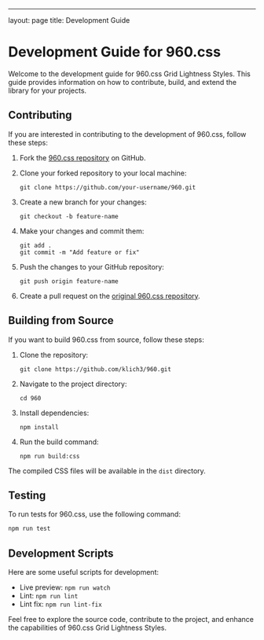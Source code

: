 ---
layout: page
title: Development Guide

# Development Guide for 960.css

Welcome to the development guide for 960.css Grid Lightness Styles. This guide provides information on how to contribute, build, and extend the library for your projects.

## Contributing

If you are interested in contributing to the development of 960.css, follow these steps:

1. Fork the [960.css repository](https://github.com/klich3/960) on GitHub.
2. Clone your forked repository to your local machine:

   ```
   git clone https://github.com/your-username/960.git
   ```

3. Create a new branch for your changes:

   ```
   git checkout -b feature-name
   ```

4. Make your changes and commit them:

   ```
   git add .
   git commit -m "Add feature or fix"
   ```

5. Push the changes to your GitHub repository:

   ```
   git push origin feature-name
   ```

6. Create a pull request on the [original 960.css repository](https://github.com/klich3/960).

## Building from Source

If you want to build 960.css from source, follow these steps:

1. Clone the repository:

   ```
   git clone https://github.com/klich3/960.git
   ```

2. Navigate to the project directory:

   ```
   cd 960
   ```

3. Install dependencies:

   ```
   npm install
   ```

4. Run the build command:

   ```
   npm run build:css
   ```

The compiled CSS files will be available in the `dist` directory.

## Testing

To run tests for 960.css, use the following command:

```bash
npm run test
```

## Development Scripts
Here are some useful scripts for development:

* Live preview: `npm run watch`
* Lint: `npm run lint`
* Lint fix: `npm run lint-fix`

Feel free to explore the source code, contribute to the project, and enhance the capabilities of 960.css Grid Lightness Styles.